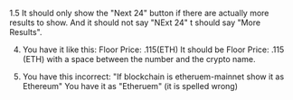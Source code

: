 1.5 It should only show the "Next 24" button if there are actually more results to show. And it should not say "NExt 24" t should say "More Results".



4. You have it like this:
Floor Price: .115(ETH)
It should be
Floor Price: .115 (ETH)
with a space between the number and the crypto name.



5. You have this incorrect:
"If blockchain is etheruem-mainnet show it as Ethereum"
You have it as "Etheruem" (it is spelled wrong)